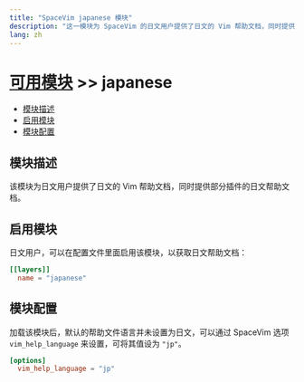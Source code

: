 ```yaml
---
title: "SpaceVim japanese 模块"
description: "这一模块为 SpaceVim 的日文用户提供了日文的 Vim 帮助文档，同时提供部分插件的日文帮助文档。"
lang: zh
---
```


# [可用模块](../) >> japanese

<!-- vim-markdown-toc GFM -->

- [模块描述](#模块描述)
- [启用模块](#启用模块)
- [模块配置](#模块配置)

<!-- vim-markdown-toc -->

## 模块描述

该模块为日文用户提供了日文的 Vim 帮助文档，同时提供部分插件的日文帮助文档。

## 启用模块

日文用户，可以在配置文件里面启用该模块，以获取日文帮助文档：

```toml
[[layers]]
  name = "japanese"
```

## 模块配置

加载该模块后，默认的帮助文件语言并未设置为日文，可以通过 SpaceVim 选项
`vim_help_language` 来设置，可将其值设为 `"jp"`。

```toml
[options]
  vim_help_language = "jp"
```

